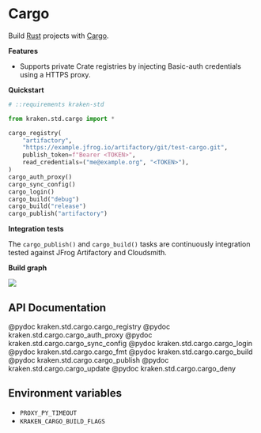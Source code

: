 # Cargo

  [Rust]: https://www.rust-lang.org/
  [Cargo]: https://doc.rust-lang.org/cargo/
  [rust-lang/cargo#10592]: https://github.com/rust-lang/cargo/pull/10592

Build [Rust][] projects with [Cargo][].

__Features__

* Supports private Crate registries by injecting Basic-auth credentials using a HTTPS proxy.

__Quickstart__

```py
# ::requirements kraken-std

from kraken.std.cargo import *

cargo_registry( 
    "artifactory",
    "https://example.jfrog.io/artifactory/git/test-cargo.git",
    publish_token=f"Bearer <TOKEN>",
    read_credentials=("me@example.org", "<TOKEN>"),
)
cargo_auth_proxy()
cargo_sync_config()
cargo_login()
cargo_build("debug")
cargo_build("release")
cargo_publish("artifactory")
```

__Integration tests__

The `cargo_publish()` and `cargo_build()` tasks are continuously integration tested against JFrog Artifactory
and Cloudsmith.

__Build graph__

![](https://i.imgur.com/EMh0u9q.png)

## API Documentation

@pydoc kraken.std.cargo.cargo_registry
@pydoc kraken.std.cargo.cargo_auth_proxy
@pydoc kraken.std.cargo.cargo_sync_config
@pydoc kraken.std.cargo.cargo_login
@pydoc kraken.std.cargo.cargo_fmt
@pydoc kraken.std.cargo.cargo_build
@pydoc kraken.std.cargo.cargo_publish
@pydoc kraken.std.cargo.cargo_update
@pydoc kraken.std.cargo.cargo_deny

## Environment variables

* `PROXY_PY_TIMEOUT`
* `KRAKEN_CARGO_BUILD_FLAGS`
